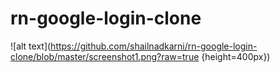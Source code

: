 # rn-google-login-clone

![alt text](https://github.com/shailnadkarni/rn-google-login-clone/blob/master/screenshot1.png?raw=true {height=400px})
